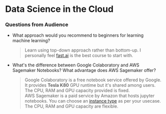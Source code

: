 # Data Science in the Cloud



### Questions from Audience
- What approach would you recommend to beginners for learning machine learning?  
    > Learn using top-down approach rather than bottom-up. I personally feel [fast.ai](https://www.fast.ai) is the best course to start with.
    
- What's the difference between Google Colaboratory and AWS Sagemaker Notebooks? What advantage does AWS Sagemaker offer?
    > Google Colaboratory is a free notebook service offered by Google. It provides **Tesla K80** GPU runtime but it's shared among users. The CPU, RAM and GPU capacity provided is fixed.  
    AWS Sagemaker is a paid service by Amazon that hosts jupyter notebooks. You can choose an [instance type](https://aws.amazon.com/sagemaker/pricing/instance-types/) as per your usecase. The CPU, RAM and GPU capacity are flexible. 
